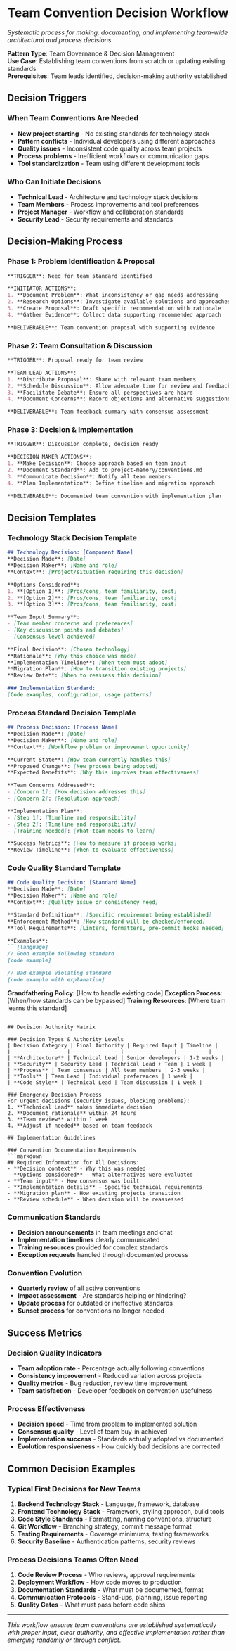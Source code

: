 # Team Convention Decision Workflow

*Systematic process for making, documenting, and implementing team-wide architectural and process decisions*

**Pattern Type**: Team Governance & Decision Management  
**Use Case**: Establishing team conventions from scratch or updating existing standards  
**Prerequisites**: Team leads identified, decision-making authority established  

## Decision Triggers

### When Team Conventions Are Needed
- **New project starting** - No existing standards for technology stack
- **Pattern conflicts** - Individual developers using different approaches  
- **Quality issues** - Inconsistent code quality across team projects
- **Process problems** - Inefficient workflows or communication gaps
- **Tool standardization** - Team using different development tools

### Who Can Initiate Decisions
- **Technical Lead** - Architecture and technology stack decisions
- **Team Members** - Process improvements and tool preferences
- **Project Manager** - Workflow and collaboration standards
- **Security Lead** - Security requirements and standards

## Decision-Making Process

### Phase 1: Problem Identification & Proposal
```markdown
**TRIGGER**: Need for team standard identified

**INITIATOR ACTIONS**:
1. **Document Problem**: What inconsistency or gap needs addressing
2. **Research Options**: Investigate available solutions and approaches  
3. **Create Proposal**: Draft specific recommendation with rationale
4. **Gather Evidence**: Collect data supporting recommended approach

**DELIVERABLE**: Team convention proposal with supporting evidence
```

### Phase 2: Team Consultation & Discussion
```markdown
**TRIGGER**: Proposal ready for team review

**TEAM LEAD ACTIONS**:
1. **Distribute Proposal**: Share with relevant team members
2. **Schedule Discussion**: Allow adequate time for review and feedback
3. **Facilitate Debate**: Ensure all perspectives are heard
4. **Document Concerns**: Record objections and alternative suggestions

**DELIVERABLE**: Team feedback summary with consensus assessment
```

### Phase 3: Decision & Implementation
```markdown
**TRIGGER**: Discussion complete, decision ready

**DECISION MAKER ACTIONS**:
1. **Make Decision**: Choose approach based on team input
2. **Document Standard**: Add to project-memory/conventions.md
3. **Communicate Decision**: Notify all team members
4. **Plan Implementation**: Define timeline and migration approach

**DELIVERABLE**: Documented team convention with implementation plan
```

## Decision Templates

### Technology Stack Decision Template
```markdown
## Technology Decision: [Component Name]
**Decision Made**: [Date]
**Decision Maker**: [Name and role]  
**Context**: [Project/situation requiring this decision]

**Options Considered**:
1. **[Option 1]**: [Pros/cons, team familiarity, cost]
2. **[Option 2]**: [Pros/cons, team familiarity, cost]  
3. **[Option 3]**: [Pros/cons, team familiarity, cost]

**Team Input Summary**:
- [Team member concerns and preferences]
- [Key discussion points and debates]
- [Consensus level achieved]

**Final Decision**: [Chosen technology]
**Rationale**: [Why this choice was made]
**Implementation Timeline**: [When team must adopt]
**Migration Plan**: [How to transition existing projects]
**Review Date**: [When to reassess this decision]

### Implementation Standard:
[Code examples, configuration, usage patterns]
```

### Process Standard Decision Template
```markdown
## Process Decision: [Process Name]
**Decision Made**: [Date]  
**Decision Maker**: [Name and role]
**Context**: [Workflow problem or improvement opportunity]

**Current State**: [How team currently handles this]
**Proposed Change**: [New process being adopted]
**Expected Benefits**: [Why this improves team effectiveness]

**Team Concerns Addressed**:
- [Concern 1]: [How decision addresses this]
- [Concern 2]: [Resolution approach]

**Implementation Plan**:
- [Step 1]: [Timeline and responsibility]
- [Step 2]: [Timeline and responsibility]
- [Training needed]: [What team needs to learn]

**Success Metrics**: [How to measure if process works]
**Review Timeline**: [When to evaluate effectiveness]
```

### Code Quality Standard Template  
```markdown
## Code Quality Decision: [Standard Name]
**Decision Made**: [Date]
**Decision Maker**: [Name and role]  
**Context**: [Quality issue or consistency need]

**Standard Definition**: [Specific requirement being established]
**Enforcement Method**: [How standard will be checked/enforced]
**Tool Requirements**: [Linters, formatters, pre-commit hooks needed]

**Examples**:
```[language]
// Good example following standard
[code example]

// Bad example violating standard  
[code example with explanation]
```

**Grandfathering Policy**: [How to handle existing code]
**Exception Process**: [When/how standards can be bypassed]
**Training Resources**: [Where team learns this standard]
```

## Decision Authority Matrix

### Decision Types & Authority Levels
| Decision Category | Final Authority | Required Input | Timeline |
|------------------|----------------|----------------|----------|
| **Architecture** | Technical Lead | Senior developers | 1-2 weeks |
| **Security** | Security Lead | Technical Lead + Team | 1 week |  
| **Process** | Team consensus | All team members | 2-3 weeks |
| **Tools** | Team Lead | Individual preferences | 1 week |
| **Code Style** | Technical Lead | Team discussion | 1 week |

### Emergency Decision Process
For urgent decisions (security issues, blocking problems):
1. **Technical Lead** makes immediate decision
2. **Document rationale** within 24 hours
3. **Team review** within 1 week
4. **Adjust if needed** based on team feedback

## Implementation Guidelines

### Convention Documentation Requirements
```markdown
## Required Information for All Decisions:
- **Decision context** - Why this was needed
- **Options considered** - What alternatives were evaluated
- **Team input** - How consensus was built
- **Implementation details** - Specific technical requirements
- **Migration plan** - How existing projects transition
- **Review schedule** - When decision will be reassessed
```

### Communication Standards
- **Decision announcements** in team meetings and chat
- **Implementation timelines** clearly communicated
- **Training resources** provided for complex standards
- **Exception requests** handled through documented process

### Convention Evolution
- **Quarterly review** of all active conventions
- **Impact assessment** - Are standards helping or hindering?
- **Update process** for outdated or ineffective standards
- **Sunset process** for conventions no longer needed

## Success Metrics

### Decision Quality Indicators
- **Team adoption rate** - Percentage actually following conventions
- **Consistency improvement** - Reduced variation across projects
- **Quality metrics** - Bug reduction, review time improvement
- **Team satisfaction** - Developer feedback on convention usefulness

### Process Effectiveness  
- **Decision speed** - Time from problem to implemented solution
- **Consensus quality** - Level of team buy-in achieved
- **Implementation success** - Standards actually adopted vs documented
- **Evolution responsiveness** - How quickly bad decisions are corrected

## Common Decision Examples

### Typical First Decisions for New Teams
1. **Backend Technology Stack** - Language, framework, database
2. **Frontend Technology Stack** - Framework, styling approach, build tools
3. **Code Style Standards** - Formatting, naming conventions, structure
4. **Git Workflow** - Branching strategy, commit message format
5. **Testing Requirements** - Coverage minimums, testing frameworks
6. **Security Baseline** - Authentication patterns, security reviews

### Process Decisions Teams Often Need
1. **Code Review Process** - Who reviews, approval requirements
2. **Deployment Workflow** - How code moves to production
3. **Documentation Standards** - What must be documented, format
4. **Communication Protocols** - Stand-ups, planning, issue reporting
5. **Quality Gates** - What must pass before code ships

---

*This workflow ensures team conventions are established systematically with proper input, clear authority, and effective implementation rather than emerging randomly or through conflict.*